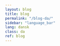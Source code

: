 ```yaml
---
layout: blog
title: blog
permalink: "/blog-da/"
sidebar: "language_bar"
lang: dansk
class: da
ref: blog
--- 
```

